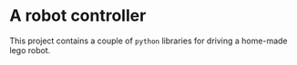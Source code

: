# A robot controller

This project contains a couple of `python` libraries for driving a home-made lego robot.
